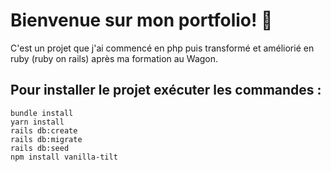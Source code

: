 # Bienvenue sur mon portfolio! 👋

C'est un projet que j'ai commencé en php puis transformé et améliorié en ruby (ruby on rails) après ma formation au Wagon.

## Pour installer le projet exécuter les commandes :

```
bundle install
yarn install
rails db:create
rails db:migrate
rails db:seed
npm install vanilla-tilt
```
